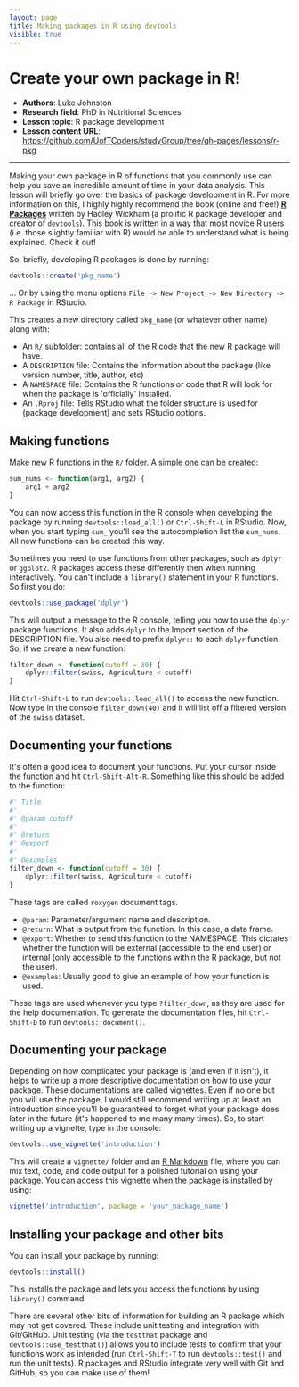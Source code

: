 ```yaml
---
layout: page
title: Making packages in R using devtools
visible: true
---
```


<!-- change visible to true if you want it on the site -->

# Create your own package in R!

 - **Authors**: Luke Johnston
 - **Research field**: PhD in Nutritional Sciences
 - **Lesson topic**: R package development
 - **Lesson content URL**: <https://github.com/UofTCoders/studyGroup/tree/gh-pages/lessons/r-pkg>
 
-----

Making your own package in R of functions that you commonly use can help you
save an incredible amount of time in your data analysis. This lesson will
briefly go over the basics of package development in R. For more information on
this, I highly highly recommend the book (online and free!) 
[**R Packages**](http://r-pkgs.had.co.nz/) written by Hadley Wickham (a prolific R
package developer and creator of `devtools`). This book is written in a way that
most novice R users (i.e. those slightly familiar with R) would be able to
understand what is being explained. Check it out!

So, briefly, developing R packages is done by running:

```r
devtools::create('pkg_name')
```

... Or by using the menu options `File -> New Project -> New Directory -> R Package` in RStudio.

This creates a new directory called `pkg_name` (or whatever other name) along with:

- An `R/` subfolder: contains all of the R code that the new R package will have.
- A `DESCRIPTION` file: Contains the information about the package (like version
number, title, author, etc)
- A `NAMESPACE` file: Contains the R functions or code that R will look for when
the package is 'officially' installed.
- An `.Rproj` file: Tells RStudio what the folder structure is used for (package
development) and sets RStudio options.

## Making functions

Make new R functions in the `R/` folder. A simple one can be created:

```r
sum_nums <- function(arg1, arg2) {
    arg1 + arg2
}
```

You can now access this function in the R console when developing the package by
running `devtools::load_all()` or `Ctrl-Shift-L` in RStudio. Now, when you start
typing `sum_` you'll see the autocompletion list the `sum_nums`. All new
functions can be created this way.

Sometimes you need to use functions from other packages, such as `dplyr` or
`ggplot2`. R packages access these differently then when running interactively.
You can't include a `library()` statement in your R functions. So first you do:

```r
devtools::use_package('dplyr')
```

This will output a message to the R console, telling you how to use the `dplyr`
package functions. It also adds `dplyr` to the Import section of the DESCRIPTION
file. You also need to prefix `dplyr::` to each `dplyr` function. So, if we
create a new function:

```r
filter_down <- function(cutoff = 30) {
    dplyr::filter(swiss, Agriculture < cutoff)
}
```

Hit `Ctrl-Shift-L` to run `devtools::load_all()` to access the new function. Now
type in the console `filter_down(40)` and it will list off a filtered version of
the `swiss` dataset.

## Documenting your functions

It's often a good idea to document your functions. Put your cursor inside the
function and hit `Ctrl-Shift-Alt-R`. Something like this should be added to the
function:

```r
#' Title
#'
#' @param cutoff 
#'
#' @return
#' @export
#'
#' @examples
filter_down <- function(cutoff = 30) {
    dplyr::filter(swiss, Agriculture < cutoff)
}
```

These tags are called `roxygen` document tags. 

- `@param`: Parameter/argument name and description.
- `@return`: What is output from the function. In this case, a data frame.
- `@export`: Whether to send this function to the NAMESPACE. This dictates
whether the function will be external (accessible to the end user) or internal
(only accessible to the functions within the R package, but not the user).
- `@examples`: Usually good to give an example of how your function is used.

These tags are used whenever you type `?filter_down`, as they are used for the
help documentation. To generate the documentation files, hit `Ctrl-Shift-D` to
run `devtools::document()`.

## Documenting your package

Depending on how complicated your package is (and even if it isn't), it helps to
write up a more descriptive documentation on how to use your package. These
documentations are called vignettes. Even if no one but you will use the
package, I would still recommend writing up at least an introduction since
you'll be guaranteed to forget what your package does later in the future (it's
happened to me many many times). So, to start writing up a vignette, type in the
console:

```r
devtools::use_vignette('introduction')
```

This will create a `vignette/` folder and an 
[R Markdown](http://rmarkdown.rstudio.com/) file, where you can mix text, code, and
code output for a polished tutorial on using your package. You can access this
vignette when the package is installed by using:

```r
vignette('introduction', package = 'your_package_name')
```

## Installing your package and other bits

You can install your package by running:

```r
devtools::install()
```

This installs the package and lets you access the functions by using `library()`
command.

There are several other bits of information for building an R package which may
not get covered. These include unit testing and integration with Git/GitHub.
Unit testing (via the `testthat` package and `devtools::use_testthat()`) allows
you to include tests to confirm that your functions work as intended (run 
`Ctrl-Shift-T` to run `devtools::test()` and run the unit tests). R packages and
RStudio integrate very well with Git and GitHub, so you can make use of them!
